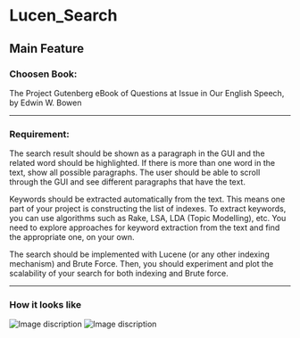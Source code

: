 # Lucen_Search

## Main Feature

### Choosen Book: 

The Project Gutenberg eBook of Questions at Issue in Our English Speech, by Edwin W. Bowen

------------------------------------------------------------------------------------------

### Requirement:

  The search result should be shown as a paragraph in the GUI and the related word should be highlighted. If there is more than one word in the text, show all possible paragraphs. The user should be able to scroll through the GUI and see different paragraphs that have the text.

  Keywords should be extracted automatically from the text. This means one part of your project is constructing the list of indexes. To extract keywords, you can use algorithms such as Rake, LSA, LDA (Topic Modelling), etc. You need to explore approaches for keyword extraction from the text and find the appropriate one, on your own.

  The search should be implemented with Lucene (or any other indexing mechanism) and Brute Force. Then, you should experiment and plot the scalability of your search for both indexing and Brute force.

------------------------------------------------------------------------------------------

### How it looks like
![Image discription](https://github.com/Qiwei1i/img-storage/blob/main/LucenSearchOne.png)
![Image discription](https://github.com/Qiwei1i/img-storage/blob/main/LucenSearchTwo.png)
